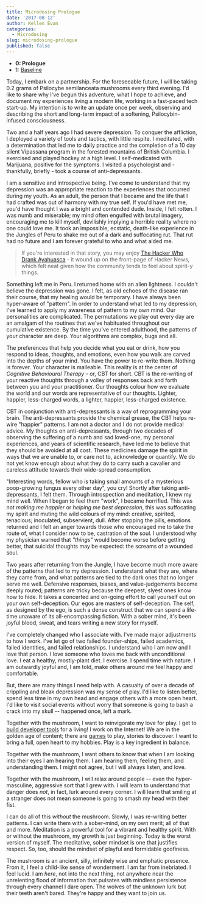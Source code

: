 ```yaml
---
title: Microdosing Prologue
date: '2017-08-12'
author: Kellen Evan
categories:
  - Microdosing
slug: microdosing-prologue
published: false
---
```


* **0: Prologue**
* 1: [Baseline](https://goodroot.ca/post/2017/08/15/microdosing-baseline/)

Today, I embark on a partnership. For the foreseeable future, I will be taking 0.2 grams of Psilocybe semilanceata mushrooms every third evening. I'd like to share why I've begun this adventure, what I hope to achieve, and document my experiences living a modern life, working in a fast-paced tech start-up. My intention is to write an update once per week, observing and describing the short and long-term impact of a softening, Psilocybin-infused consciousness.

Two and a half years ago I had severe depression. To conquer the affliction, I deployed a variety of tools and tactics, with little respite. I meditated, with a determination that led me to daily practice and the completion of a 10 day silent Vipassana program in the forested mountains of British Columbia. I exercised and played hockey at a high level. I self-medicated with Marijuana, positive for the symptoms. I visited a psychologist and - thankfully, briefly - took a course of anti-depressants.

I am a sensitive and introspective being. I've come to understand that my depression was an appropriate reaction to the experiences that occurred during my youth. As an adult, the person that I became and the life that I had crafted was out of harmony with my true self. If you'd have met me, you'd have thought I was a bright and contended dude. Inside, I felt rotten. I was numb and miserable; my mind often engulfed with brutal imagery, encouraging me to kill myself, devilishly implying a horrible reality where no one could love me. It took an impossible, ecstatic, death-like experience in the Jungles of Peru to shake me out of a dark and suffocating rut. That rut had no future and I am forever grateful to who and what aided me.

> If you're interested in that story, you may enjoy [The Hacker Who Drank Ayahuasca](https://goodroot.ca/post/2015/03/15/the-hacker-who-drank-ayahuasca/) - it wound up on the front-page of Hacker News, which felt neat given how the community tends to feel about spirit-y things.

Something left me in Peru. I returned home with an alien lightness. I couldn't believe the depression was gone. I felt, as old echoes of the disease ran their course, that my healing would be temporary. I have always been hyper-aware of "pattern". In order to understand what led to my depression, I've learned to apply my awareness of pattern to my own mind. Our personalities are complicated. The permutations we play out every day are an amalgam of the routines that we've habituated throughout our cumulative existence. By the time you've entered adulthood, the patterns of your character are deep. Your algorithms are complex, bugs and all.

The preferences that help you decide what you eat or drink, how you respond to ideas, thoughts, and emotions, even how you walk are carved into the depths of your mind. You have the power to re-write them. Nothing is forever. Your character is malleable. This reality is at the center of _Cognitive Behavioural Therapy_ - or, CBT for short. CBT is the re-writing of your reactive thoughts through a volley of responses back and forth between you and your practitioner. Our thoughts colour how we evaluate the world and our words are representative of our thoughts. Lighter, happier, less-charged words, a lighter, happier, less-charged existence.

CBT in conjunction with anti-depressants is a way of reprogramming your brain. The anti-depressants provide the chemical grease, the CBT helps re-wire "happier" patterns. I am not a doctor and I do not provide medical advice. My thoughts on anti-depressants, through two decades of observing the suffering of a numb and sad loved-one, my personal experiences, and years of scientific research, have led me to believe that they should be avoided at all cost. These medicines damage the spirit in ways that we are unable to, or care not to, acknowledge or quantify. We do not yet know enough about what they do to carry such a cavalier and careless attitude towards their wide-spread consumption.

"Interesting words, fellow who is taking small amounts of a mysterious poop-growing fungus every other day", you cry! Shortly after taking anti-depressants, I felt them. Through introspection and meditation, I knew my mind well. When I began to feel them "work", I became horrified. This was not _making me happier_ or _helping me best depression_, this was suffocating my spirit and muting the wild colours of my mind: creative, spirited, tenacious; inoculated, subservient, dull. After stopping the pills, emotions returned and I felt an anger towards those who encouraged me to take the route of, what I consider now to be, castration of the soul. I understood why my physician warned that _"things"_ would become worse before getting better, that suicidal thoughts may be expected: the screams of a wounded soul.

Two years after returning from the Jungle, I have become much more aware of the patterns that led to my depression. I understand what they are, where they came from, and what patterns are tied to the dark ones that no longer serve me well. Defensive responses, biases, and value-judgements become deeply routed; patterns are tricky because the deepest, slyest ones know how to hide. It takes a concerted and on-going effort to call yourself out on your own self-deception. Our egos are masters of self-deception. The self, as designed by the ego, is such a dense construct that we can spend a life-time unaware of its all-encompassing fiction. With a sober mind, it's been joyful blood, sweat, and tears writing a new story for myself.

I've completely changed who I associate with. I've made major adjustments to how I work. I've let go of two failed founder-ships, failed academics, failed identities, and failed relationships. I understand who I am now and I love that person. I love someone who loves me back with unconditional love. I eat a healthy, mostly-plant diet. I exercise. I spend time with nature. I am outwardly joyful and, I am told, make others around me feel happy and comfortable.

But, there are many things I need help with. A casualty of over a decade of crippling and bleak depression was my sense of play. I'd like to listen better, spend less time in my own head and engage others with a more open heart. I'd like to visit social events without worry that someone is going to bash a crack into my skull -- happened once, left a mark.

Together with the mushroom, I want to reinvigorate my love for play. I get to [build developer tools](https://fly.io) for a living! I work on the Internet! We are in the golden age of content; there are [games](https://worldofwarcraft.com) to play, stories to discover. I want to bring a full, open heart to my hobbies. Play is a key ingredient in balance.

Together with the mushroom, I want others to know that when I am looking into their eyes I am hearing them. I am hearing them, feeling them, and understanding them. I might not agree, but I will always listen, and love.

Together with the mushroom, I will relax around people -- even the hyper-masculine, aggressive sort that I grew with. I will learn to understand that danger does _not_, in fact, lurk around every corner. I will learn that smiling at a stranger does not mean someone is going to smash my head with their fist.

I can do all of this _without_ the mushroom. Slowly, I was re-writing better patterns. I can write them with a sober-mind, on my own merit; all of that and more. Meditation is a powerful tool for a vibrant and healthy spirit. With or without the mushroom, my growth is just beginning. Today is the worst version of myself. The meditative, sober mindset is one that justifies respect. So, too, should the mindset of playful and formidable goofiness.

The mushroom is an ancient, silly, infinitely wise and emphatic presence. From it, I feel a child-like sense of wonderment. I am far from inebriated. I feel lucid. I am _here_, not into the next thing, not anywhere near the unrelenting flood of information that pulsates with mindless persistence through every channel I dare open. The wolves of the unknown lurk but their teeth aren't bared. They're happy and they want to join us.

